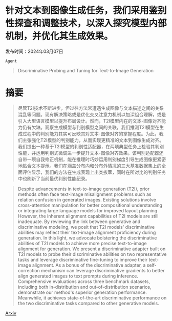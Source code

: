 # 针对文本到图像生成任务，我们采用鉴别性探查和调整技术，以深入探究模型内部机制，并优化其生成效果。

发布时间：2024年03月07日

`Agent`

> Discriminative Probing and Tuning for Text-to-Image Generation

# 摘要

> 尽管T2I技术不断进步，但过往方法常遭遇生成图像与文本描述之间的关系混乱等问题。现有解决策略或是优化交叉注意力机制以加深组合理解，或是引入大型语言模型以提升布局设计。然而，T2I模型内在的文本-图像对齐能力仍有欠缺。观察生成模型与判别模型之间的关联，我们推测T2I模型在生成过程中的判别能力其实可反映其对文本-图像对齐的掌握程度。为此，我们主张强化T2I模型的判别能力，从而实现更精准的文本到图像生成对齐。我们提出一种基于T2I模型的判别性适配器，在两项典型任务上检验其判别性能，并运用判别式微调进一步提升文本-图像对齐效果。该判别适配器还自带一项自我修正机制，能在推理时巧妙运用判别梯度引导生成图像更紧密地贴合文本提示。我们在涵盖分布内和分布外情况的三大基准数据集上的全面评估显示，我们的方法在生成表现上出类拔萃，同时在所对比的判别任务中也刷新了当前最优判别性能纪录。

> Despite advancements in text-to-image generation (T2I), prior methods often face text-image misalignment problems such as relation confusion in generated images. Existing solutions involve cross-attention manipulation for better compositional understanding or integrating large language models for improved layout planning. However, the inherent alignment capabilities of T2I models are still inadequate. By reviewing the link between generative and discriminative modeling, we posit that T2I models' discriminative abilities may reflect their text-image alignment proficiency during generation. In this light, we advocate bolstering the discriminative abilities of T2I models to achieve more precise text-to-image alignment for generation. We present a discriminative adapter built on T2I models to probe their discriminative abilities on two representative tasks and leverage discriminative fine-tuning to improve their text-image alignment. As a bonus of the discriminative adapter, a self-correction mechanism can leverage discriminative gradients to better align generated images to text prompts during inference. Comprehensive evaluations across three benchmark datasets, including both in-distribution and out-of-distribution scenarios, demonstrate our method's superior generation performance. Meanwhile, it achieves state-of-the-art discriminative performance on the two discriminative tasks compared to other generative models.

[Arxiv](https://arxiv.org/abs/2403.04321)